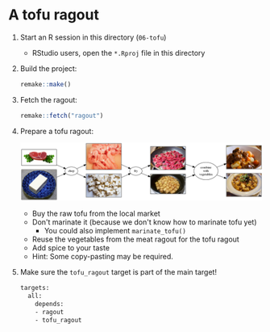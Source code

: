 # A tofu ragout

1. Start an R session in this directory (`06-tofu`)
    - RStudio users, open the `*.Rproj` file in this directory
1. Build the project:
    ```r
    remake::make()
    ```
1. Fetch the ragout:
    ```r
    remake::fetch("ragout")
    ```
1. Prepare a tofu ragout:

    ![new rules](detailed-parallel.png)
    
    - Buy the raw tofu from the local market
    - Don't marinate it (because we don't know how to marinate tofu yet)
        - You could also implement `marinate_tofu()`
    - Reuse the vegetables from the meat ragout for the tofu ragout
    - Add spice to your taste
    - Hint: Some copy-pasting may be required.
1. Make sure the `tofu_ragout` target is part of the main target!
    ```
    targets:
      all:
        depends:
        - ragout
        - tofu_ragout
    ```
